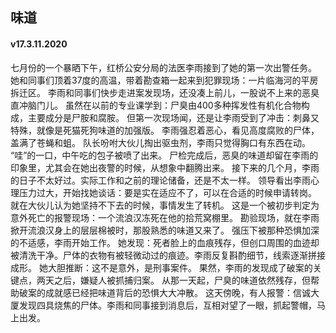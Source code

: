 ## 味道
#### v17.3.11.2020
 七月份的一个暴晒下午，红桥公安分局的法医李雨接到了她的第一次出警任务。 
 她和同事们顶着37度的高温，带着勘查箱一起来到犯罪现场：一片临海河的平房拆迁区。
 李雨和同事们快步走进案发现场，还没凑上前儿，一股说不上来的恶臭直冲脑门儿。
 虽然在以前的专业课学到：尸臭由400多种挥发性有机化合物构成，主要成分是尸胺和腐胺。
 但第一次现场闻，还是让李雨受到了冲击：刺鼻又特殊，就像是死猫死狗味道的加强版。
 李雨强忍着恶心，看见高度腐败的尸体，盖满了苍蝇和蛆。
 队长吩咐大伙儿掏出驱虫剂，李雨只觉得胸口有东西在动。
 “哇”的一口，中午吃的包子被喷了出来。
 尸检完成后，恶臭的味道却留在李雨的印象里，尤其会在她出夜警的时候，从想象中翻腾出来。
 接下来的几个月，李雨的日子不太好过。实际工作和之前的理论储备，还是不太一样。
 领导看出李雨心理压力过大，开始找她谈话：要是实在适应不了，可以在合适的时候申请转岗。
 就在大伙儿认为她坚持不下去的时候，事情发生了转机。
 这是一个被初步判定为意外死亡的报警现场：一个流浪汉冻死在他的拾荒窝棚里。
 勘验现场，就在李雨掀开流浪汉身上的层层棉被时，那股熟悉的味道又来了。 
 强压下被那种恐惧加深的不适感，李雨开始工作。
 她发现：死者脸上的血痕残存，但创口周围的血迹却被清洗干净。尸体的衣物有被轻微动过的痕迹。李雨反复斟酌细节，线索逐渐拼接成形。
 她大胆推断：这不是意外，是刑事案件。
 果然，李雨的发现成了破案的关键点，两天之后，嫌疑人被抓捕归案。
 从那一天起，尸臭的味道依然残存，但帮助破案的成就感已经把味道背后的恐惧大大冲散。
 这天傍晚，有人报警：信诚大厦发现四具烧焦的尸体。李雨和同事接到消息后，互相对望了一眼，抓起警帽，马上出发。
